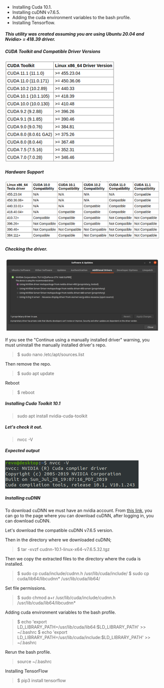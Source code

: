 * Installing Cuda 10.1.
* Installing cuDNN v7.6.5.
* Adding the cuda environment variables to the bash profile.
* Installing Tensorflow.

##### This utility was created assuming you are using Ubuntu 20.04 and Nvidia> = 418.39 driver.

##### CUDA Toolkit and Compatible Driver Versions
![alt-text](https://github.com/emreyesilyurt/cuda-installation-ubuntu20.04/blob/main/images/cuda1.png?raw=true)

##### Hardware Support
![alt-text](https://github.com/emreyesilyurt/cuda-installation-ubuntu20.04/blob/main/images/cuda2.png?raw=true)

##### Checking the driver.
![alt-text](https://github.com/emreyesilyurt/cuda-installation-ubuntu20.04/blob/main/images/driver.png?raw=true)

If you see the "Continue using a manually installed driver" warning, you must uninstall the manually installed driver's repo.
> $ sudo nano /etc/apt/sources.list

Then remove the repo.

> $ sudo apt update

Reboot

> $ reboot

##### Installing Cuda Toolkit 10.1

> sudo apt install nvidia-cuda-toolkit

##### Let's check it out.

> nvcc -V

##### Expected output

![alt-text](https://github.com/emreyesilyurt/cuda-installation-ubuntu20.04/blob/main/images/output.png?raw=true)

##### Installing cuDNN

To download cuDNN we must have an nvidia account. From [this link](https://developer.nvidia.com/rdp/cudnn-download), you can go to the page where you can download cuDNN, after logging in, you can download cuDNN.

Let's download the compatible cuDNN v7.6.5 version.

Then in the directory where we downloaded cuDNN;

> $ tar -xvzf cudnn-10.1-linux-x64-v7.6.5.32.tgz

Then we copy the extracted files to the directory where the cuda is installed.

> $ sudo cp cuda/include/cudnn.h /usr/lib/cuda/include/
> $ sudo cp cuda/lib64/libcudnn* /usr/lib/cuda/lib64/

Set file permissions.

> $ sudo chmod a+r /usr/lib/cuda/include/cudnn.h /usr/lib/cuda/lib64/libcudnn*

Adding cuda environment variables to the bash profile.

> $ echo 'export LD_LIBRARY_PATH=/usr/lib/cuda/lib64:$LD_LIBRARY_PATH' >> ~/.bashrc
> $ echo 'export LD_LIBRARY_PATH=/usr/lib/cuda/include:$LD_LIBRARY_PATH' >> ~/.bashrc

Rerun the bash profile.

> source ~/.bashrc

Installing TensorFlow

> $ pip3 install tensorflow
